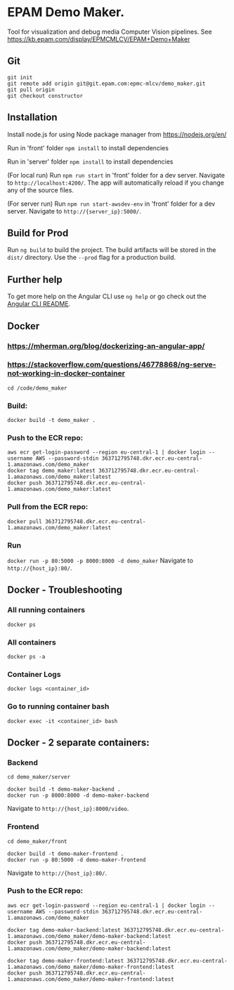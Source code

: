 # EPAM Demo Maker.

Tool for visualization and debug media Computer Vision pipelines. See https://kb.epam.com/display/EPMCMLCV/EPAM+Demo+Maker

## Git

```
git init
git remote add origin git@git.epam.com:epmc-mlcv/demo_maker.git
git pull origin
git checkout constructor
```


## Installation

Install node.js for using Node package manager from https://nodejs.org/en/ 

Run in 'front' folder `npm install` to install dependencies

Run in 'server' folder `npm install` to install dependencies

(For local run) Run `npm run start` in 'front' folder for a dev server. Navigate to `http://localhost:4200/`. The app will automatically reload if you change any of the source files.

(For server run) Run `npm run start-awsdev-env` in 'front' folder for a dev server. Navigate to `http://{server_ip}:5000/`.


## Build for Prod

Run `ng build` to build the project. The build artifacts will be stored in the `dist/` directory. Use the `--prod` flag for a production build.


## Further help

To get more help on the Angular CLI use `ng help` or go check out the [Angular CLI README](https://github.com/angular/angular-cli/blob/master/README.md).

## Docker
### https://mherman.org/blog/dockerizing-an-angular-app/
### https://stackoverflow.com/questions/46778868/ng-serve-not-working-in-docker-container

`cd /code/demo_maker`

### Build:
`docker build -t demo_maker .`

### Push to the ECR repo:
```
aws ecr get-login-password --region eu-central-1 | docker login --username AWS --password-stdin 363712795748.dkr.ecr.eu-central-1.amazonaws.com/demo_maker
docker tag demo_maker:latest 363712795748.dkr.ecr.eu-central-1.amazonaws.com/demo_maker:latest
docker push 363712795748.dkr.ecr.eu-central-1.amazonaws.com/demo_maker:latest
```

### Pull from the ECR repo:
`docker pull 363712795748.dkr.ecr.eu-central-1.amazonaws.com/demo_maker:latest`

### Run
`docker run -p 80:5000 -p 8000:8000 -d demo_maker`
Navigate to `http://{host_ip}:80/`.

## Docker - Troubleshooting
### All running containers
`docker ps`

### All containers
`docker ps -a`

### Container Logs
`docker logs <container_id>`

### Go to running container bash
`docker exec -it <container_id> bash`


## Docker - 2 separate containers:

### Backend

```
cd demo_maker/server

docker build -t demo-maker-backend .
docker run -p 8000:8000 -d demo-maker-backend
```

Navigate to `http://{host_ip}:8000/video`.

### Frontend

```
cd demo_maker/front

docker build -t demo-maker-frontend .
docker run -p 80:5000 -d demo-maker-frontend
```

Navigate to `http://{host_ip}:80/`.

### Push to the ECR repo:
```
aws ecr get-login-password --region eu-central-1 | docker login --username AWS --password-stdin 363712795748.dkr.ecr.eu-central-1.amazonaws.com/demo_maker

docker tag demo-maker-backend:latest 363712795748.dkr.ecr.eu-central-1.amazonaws.com/demo_maker/demo-maker-backend:latest
docker push 363712795748.dkr.ecr.eu-central-1.amazonaws.com/demo_maker/demo-maker-backend:latest

docker tag demo-maker-frontend:latest 363712795748.dkr.ecr.eu-central-1.amazonaws.com/demo_maker/demo-maker-frontend:latest
docker push 363712795748.dkr.ecr.eu-central-1.amazonaws.com/demo_maker/demo-maker-frontend:latest
```
